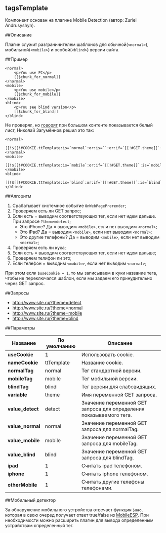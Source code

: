 
tagsTemplate
--------------------------------------------------------------------------------

Компонент основан на плагине Mobile Detection (автор: Zuriel Andrusyshyn).


##Описание

Плагин служит разграничителем шаблонов для обычной(```<normal>```), мобильной(```<mobile>```) и особой(```<blind>```) версии сайта.

##Пример

```
<normal>
	<p>You use PC</p>
	[[$chunk_for_normal]]
</normal>
<mobile>
	<p>You use mobile</p>
	[[$chunk_for_mobile]]
</mobile>
<blind>
	<p>You see blind version</p>
	[[$chunk_for_blind]]
</blind>
```

Не проверял, но [говорят](https://modx.pro/help/4408/) при большом контенте показывается белый лист, Николай Загумённов решил это так:
```
<normal>
	[[!$[[!#COOKIE.ttTemplate:is=`normal`:or:is=``:or:if=`[[!#GET.theme]]`:is=`normal`:then=`.n.front`:else=``]]]]
</normal>
<mobile>
	[[!$[[!#COOKIE.ttTemplate:is=`mobile`:or:if=`[[!#GET.theme]]`:is=`mobile`:then=`.m.front`:else=``]]]]
</mobile>
<blind>
	[[!$[[!#COOKIE.ttTemplate:is=`blind`:or:if=`[[!#GET.theme]]`:is=`blind`:then=`.b.front`:else=``]]]]
</blind>
```



##Алгоритм

1. Срабатывает системное событие ```OnWebPagePrerender```;
2. Проверяем есть ли GET запрос;
3. Если есть = выводим соответствующих тег, если нет идем дальше. При запросе ```?theme=detect```;
	* Это iPhone? Да = выводим ```<mobile>```, если нет выводим ```<normal>```;
	* Это iPad? Да = выводим ```<mobile>```, если нет выводим ```<normal>```;
	* Это другие телефоны? Да = выводим ```<mobile>```, если нет выводим ```<normal>```;
4. Проверяем есть ли кука;
5. Если есть = выводим соответствующих тег, если нет идем дальше;
6. Проверяем телифон ли это;
7. Если телефон = выводим ```<mobile>```, если нет выводим ```<normal>```;

При этом если ```$useCookie = 1```, то мы записываем в куки название тега, чтобы не переключался шаблон, если мы задаем его принудительно через GET запрос.

##Запросы

  - http://www.site.ru/?theme=detect
  - http://www.site.ru/?theme=normal
  - http://www.site.ru/?theme=mobile
  - http://www.site.ru/?theme=blind

##Параметры

Название					| По умолчанию			| Описание
----------------------------|-----------------------|----------------------------------------
**useCookie**					| 1			| Использовать cookie.
**nameCookie**					| ttTemplate			| Название cookie.
**normalTag**					| normal			| Тег стандартной версии.
**mobileTag**					| mobile			| Тег мобильной версии.
**blindTag**					| blind			| Тег версии для слабовидящих.
**variable**					| theme			| Имя переменной GET запроса.
**value_detect**					| detect			| Значение переменной GET запроса для определения показываемого тега.
**value_normal**					| normal			| Значение переменной GET запроса для normalTag.
**value_mobile**					| mobile			| Значение переменной GET запроса для mobileTag.
**value_blind**					| blind			| Значение переменной GET запроса для blindTag.
**ipad**					| 1			| Считать ipad телефоном.
**iphone**					| 1			| Считать iphone телефоном.
**otherMobile**					| 1			| Считать другие телефоны телефонами.


##Мобильный детектор

За обнаружение мобильного устройства отвечает функция ```$uao```, которая в свою очеред получает ответ true/false из [MobileESP](https://mobileesp.googlecode.com/svn/PHP/mdetect.php).
При необходимости можно расширить плагин для вывода определенным устрайствам определенный тег.